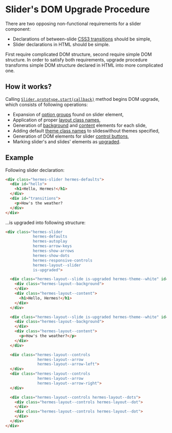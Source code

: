 <!--

   Copyright 2016 Maciej Chałapuk

   Licensed under the Apache License, Version 2.0 (the "License");
   you may not use this file except in compliance with the License.
   You may obtain a copy of the License at

       http://www.apache.org/licenses/LICENSE-2.0

   Unless required by applicable law or agreed to in writing, software
   distributed under the License is distributed on an "AS IS" BASIS,
   WITHOUT WARRANTIES OR CONDITIONS OF ANY KIND, either express or implied.
   See the License for the specific language governing permissions and
   limitations under the License.

-->

# Slider's DOM Upgrade Procedure

There are two opposing non-functional requirements for a slider component:
 * Declarations of between-slide [CSS3 transitions][transitions] should be simple,
 * Slider declarations in HTML should be simple.

[transitions]: https://www.w3.org/TR/css3-transitions/

First require complicated DOM structure, second require simple DOM structure.
In order to satisfy both requirements, upgrade procedure transforms simple DOM structure
declared in HTML into more complicated one.

## How it works?

Calling [`Slider.prototype.start(callback)`][slider-start] method begins
DOM upgrade, which consists of following operations:
 * Expansion of [option groups][option-classes] found on slider element,
 * Application of proper [layout class names][layout-classes],
 * Generation of [background][layout-background] and [content][layout-content]
   elements for each slide,
 * Adding default [theme class names][theme-classes] to slideswithout themes specified, 
 * Generation of DOM elements for slider [control buttons][layout-controls],
 * Marking slider's and slides' elements as [upgraded][flag-upgraded].

[slider-start]: javascript-api.md#sliderprototypestartcallback
[option-classes]: class-names.md#option-class-names
[layout-classes]: class-names.md#layout-class-names
[theme-classes]: class-names.md#theme-class-names
[layout-background]: class-names.md#hermes-layout--background
[layout-content]: class-names.md#hermes-layout--content
[layout-controls]: class-names.md#hermes-layout--controls
[flag-upgraded]: class-names.md#is-upgraded

## Example

Following slider declaration:

```html
<div class="hermes-slider hermes-defaults">
  <div id="hello">
    <h1>Hello, Hermes!</h1>
  </div>
  <div id="transitions">
    <p>How's the weather?
  </div>
</div>
```

...is upgraded into following structure:


```html
<div class="hermes-slider
            hermes-defaults
            hermes-autoplay
            hermes-arrow-keys
            hermes-show-arrows
            hermes-show-dots
            hermes-responsive-controls
            hermes-layout--slider
            is-upgraded">

  <div class="hermes-layout--slide is-upgraded hermes-theme--white" id="hello">
    <div class="hermes-layout--background">
    </div>
    <div class="hermes-layout--content">
      <h1>Hello, Hermes!</h1>
    </div>
  </div>

  <div class="hermes-layout--slide is-upgraded hermes-theme--white" id="transitions">
    <div class="hermes-layout--background">
    </div>
    <div class="hermes-layout--content">
      <p>How's the weather?</p>
    </div>
  </div>

  <div class="hermes-layout--controls
              hermes-layout--arrow
              hermes-layout--arrow-left">
  </div>
  <div class="hermes-layout--controls
              hermes-layout--arrow
              hermes-layout--arrow-right">
  </div>

  <div class="hermes-layout--controls hermes-layout--dots">
    <div class="hermes-layout--controls hermes-layout--dot">
    </div>
    <div class="hermes-layout--controls hermes-layout--dot">
    </div>
  </div>
</div>
```


